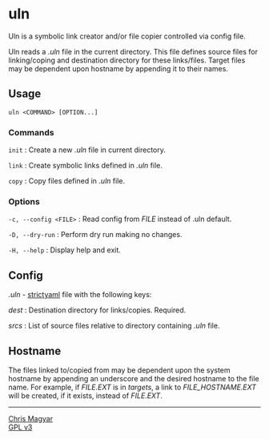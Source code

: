 # uln

Uln is a symbolic link creator and/or file copier controlled via config file.

Uln reads a *.uln* file in the current directory. This file defines source
files for linking/coping and destination directory for these links/files.
Target files may be dependent upon hostname by appending it to their names.

## Usage

    uln <COMMAND> [OPTION...]

### Commands

`init`
: Create a new *.uln* file in current directory.

`link`
: Create symbolic links defined in *.uln* file.

`copy`
: Copy files defined in *.uln* file.

### Options

`-c, --config <FILE>`
: Read config from *FILE* instead of .uln default.

`-D, --dry-run`
: Perform dry run making no changes.

`-H, --help`
: Display help and exit.

## Config

*.uln* - [strictyaml][syaml] file with the following keys:

*dest*
: Destination directory for links/copies. Required.

*srcs*
: List of source files relative to directory containing *.uln* file.

## Hostname

The files linked to/copied from may be dependent upon the system hostname by
appending an underscore and the desired hostname to the file name. For example,
if *FILE.EXT* is in *targets*, a link to *FILE\_HOSTNAME.EXT* will be created,
if it exists, instead of *FILE.EXT*.

----
[Chris Magyar](https://mags.zone)\
[GPL v3](https://www.gnu.org/licenses/gpl-3.0)

[syaml]: https://hitchdev.com/strictyaml/

<!--metadata:
author: Chris Magyar <c.magyar.ec@gmail.com>
description: Automated symbolic link creator.
keywords: uln, link, symbolic link
css: ../css/main.css
-->
